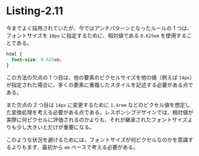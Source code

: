 # Listing-2.11

今までよく採用されていたが、今ではアンチパターンとなったルールの 1 つは、フォントサイズを `10px` に指定するために、相対値である `0.625em` を使用することである。

```css
html {
  font-size: 0.625em;
}
```

この方法の欠点の 1 つ目は、他の要素のピクセルサイズを他の値（例えば `14px`）が指定された場合に、多くの要素に重複したスタイルを記述する必要がある点である。

また欠点の 2 つ目は `14px` に変更するために `1.4rem` などのピクセル値を想定した変換処理を考える必要がある点である。レスポンシブデザインでは、相対値が実際に何ピクセルに評価されるのかよりも、それが継承されたフォントサイズよりも少し大きいとだけが重要になる。

このような状況を避けるためには、フォントサイズが何ピクセルなのかを意識するよりもまず、最初から `em` ベースで考える必要がある。
